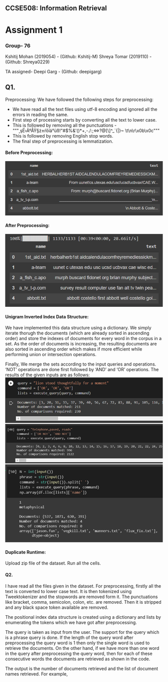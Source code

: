 ## CCSE508: Information Retrieval
# Assignment 1


### Group- 76
Kshitij Mohan (2019054) - (Github: Kshitij-M)
Shreya Tomar (2019110)  - (Github: Shreya0229)

TA assigned- Deepi Garg - (Github: deepigarg)

## Q1. 
Preprocessing: We have followed the following steps for preprocessing:
- We have read all the text files using utf-8 encoding and ignored all the errors in reading the same.
- First step of processing starts by converting all the text to lower case.
- This is followed by removing all the punctuations - """˛şË›ÃºÅŸ§ż±ŕőíä°üß!"#$%&\'()*+,-./:;<=>?@[\\]^_`{|}~ \t\n\r\x0b\x0c"""
- This is followed by removing English stop words.
- The final step of preprocessing is lemmatization.

#### Before Preprocessing:
![plot](./images/1.png)
#### After Preprocessing:
![plot](./images/2.png)

#### Unigram Inverted Index Data Structure:
We have implemented this data structure using a dictionary. We simply iterate thorugh the documents (which are already sorted in ascending order) and store the indexes of documents for every word in the corpus in a set. As the order of documents is increasing, the resulting documents are also sorted in ascending order which makes if more efficient while performing union or intersection operations.


Finally, We merge the sets according to the input queries and operations. ‘NOT’ operations are done first followed by ‘AND’ and ‘OR’ operations.
The results of the given inputs are as follows:
![plot](./images/3.png)
![plot](./images/4.png)
![plot](./images/5.png)

#### Duplicate Runtime:
Upload zip file of the dataset.
Run all the cells.

#### Q2. 
I have read all the files given in the dataset. For preprocessing, firstly all the text is converted to lower case text. It is then tokenized using Tweektokenizer and the stopwords are removed form it. The punctuations like bracket, comma, semicolon, colon, etc. are removed. Then it is stripped and any black space token available are removed. 

The positional index data structure is created using a dictionary and lists by enumerating the tokens which we have got after preprocessing.

 
The query is taken as input from the user. The support for the query which is a phrase query is done. If the length of the query word after preprocessing the query word is 1 then only the single word is used to retrieve the documents. 
On the other hand, if we have more than one word in the query after preprocessing the query word, then for each of these consecutive words the documents are retrieved as shown in the code. 

The output is the number of documents retrieved and the list of document names retrieved.
For example, 





